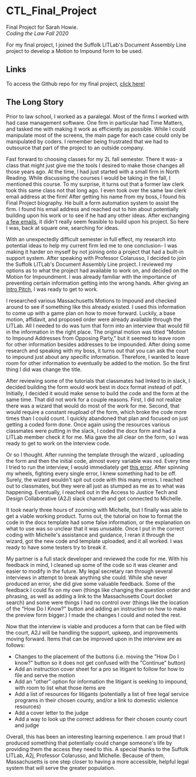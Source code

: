 # CTL_Final_Project
Final Project for Sarah Howie.  
  *Coding the Law Fall 2020*

For my final project, I joined the Suffolk LITLab's Document Assembly Line project to develop a Motion to Impound form to be used.

## Links
To access the Github repo for my final project, [click here!](https://github.com/SuffolkLITLab/docassemble-MtntoImpound)

## The Long Story
Prior to law school, I worked as a paralegal. Most of the firms I worked with had case management software. One firm in particular had Time Matters, and tasked me with making it work as efficiently as possible. While I could manipulate most of the screens, the main page for each case could only be manipulated by coders. I remember being frustrated that we had to outsource that part of the project to an outside company. 

Fast forward to choosing classes for my 2L fall semester. There it was- a class that might just give me the tools I desired to make those changes all those years ago. At the time, I had just started with a small firm in North Reading. While discussing the courses I would be taking in the fall, I mentioned this course. To my surprise, it turns out that a former law clerk took this same class not that long ago. I even took over the same law clerk email address at the firm! After getting his name from my boss, I found his Final Project biography. He built a form automation system to assist the firm. I found his email address and reached out to him about potentially building upon his work or to see if he had any other ideas. After exchanging [a few emails](https://github.com/showie56/CTL_Final_Project/blob/main/Emails%20with%20former%20student_Redacted.pdf), it didn't really seem feasible to build upon his project. So here I was, back at square one, searching for ideas.

With an unexpectedly difficult semester in full effect, my research into potential ideas to help my current firm led me to one conclusion- I was making it harder on myself by not joining onto a project that had a built-in support system.  After speaking with Professor Colarusso, I decided to join the Suffolk LITLab's Document Assembly Line project. I reviewed my options as to what the project had available to work on, and decided on the Motion for Impoundment. I was already familiar with the importance of preventing certain information getting into the wrong hands. After giving an [Intro Pitch](https://github.com/showie56/CTL_Final_Project/blob/main/Intro%20Pitch.pptx), I was ready to get to work. 

I researched various Massachusetts Motions to Impound and checked around to see if something like this already existed. I used this information to come up with a game plan on how to move forward. Luckily, a base motion, affidavit, and proposed order were already available through the LITLab. All I needed to do was turn that form into an interview that would fill in the information in the right place. The original motion was titled "Motion to Impound Addresses from Opposing Party," but it seemed to leave room for other information besides addresses to be impounded. After doing some research and speaking with my boss, it turns out that you can ask the court to impound just about any specific information. Therefore, I wanted to leave room for other information to eventually be added to the motion. So the first thing I did was change the title. 

After reviewing some of the tutorials that classmates had linked to in slack, I decided building the form would work best in docx format instead of pdf. Initially, I decided it would make sense to build the code and the form at the same time. That did not work for a couple reasons. First, I did not realize there was a wizard that would do most of the work for me. Second, that would require a constant reupload of the form, which broke the code more times than I could count. I quickly abandoned that plan and focused on just getting a coded form done. Once again using the resources various classmates were putting in the slack, I coded the docx form and had a LITLab member check it for me. Mia gave the all clear on the form, so I was ready to get to work on the interview code.

Or so I thought. After running the template through the wizard , uploading the form and then the initial code, almost every variable was red. Every time I tried to run the interview, I would immediately get [this error](https://github.com/showie56/CTL_Final_Project/blob/main/Screen%20Shot%202020-11-23%20at%203.40.38%20PM.png). After spinning my wheels, fighting every single error, I knew something had to be off. Surely, the wizard wouldn't spit out code with this many errors. I reached out to classmates, but they were all just as stumped as me as to what was happening. Eventually, I reached out in the Access to Justice Tech and Design Collaborative (A2J) slack channel and got connected to Michelle.

It took nearly three hours of zooming with Michelle, but I finally was able to get a viable working product. Turns out, the tutorial on how to format the code in the docx template had some false information, or the explanation on what to use was so unclear that it was unusable. Once  I put in the correct coding with Michelle's assistance and guidance, I reran it through the wizard, got the new code and template uploaded, and it all worked. I was ready to have some testers try to break it. 

My partner is a full stack developer and reviewed the code for me. With his feedback in mind, I cleaned up some of the code so it was cleaner and easier to modify in the future. My legal secretary ran through several interviews in attempt to break anything she could. While she never produced an error, she did give some valuable feedback. Some of the feedback I could fix on my own (things like changing the question order and phrasing, as well as adding a link to the Massachusetts Court docket search) and some were things I had no control over (things like the location of the "How Do I Know?" button and adding an instruction on how to make the preview form bigger.) I made the changes I could and noted the rest. 

Now that the interview is viable and produces a form that can be filed with the court, A2J will be handling the support, upkeep, and improvements moving forward. Items that can be improved upon in the interview are as follows:
* Changes to the placement of the buttons (i.e. moving the "How Do I know?" button so it does not get confused with the "Continue" button)
* Add an instruction cover sheet for a pro se litigant to follow for how to file and serve the motion
* Add an "other" option for information the litigant is seeking to impound, with room to list what those items are
* Add a list of resources for litigants (potentially a list of free legal service programs in their chosen county, and/or a link to domestic violence resources)
* Add a cover letter to the judge
* Add a way to look up the correct address for their chosen county court and judge

Overall, this has been an interesting learning experience. I am proud that I produced something that potentially could change someone's life by providing them the access they need to this. A special thanks to the Suffolk LITLab, A2j, Professor Colarusso, and Michelle. Because of them, Massachusetts is one step closer to having a more accessible, helpful legal system that will serve the greater population.
